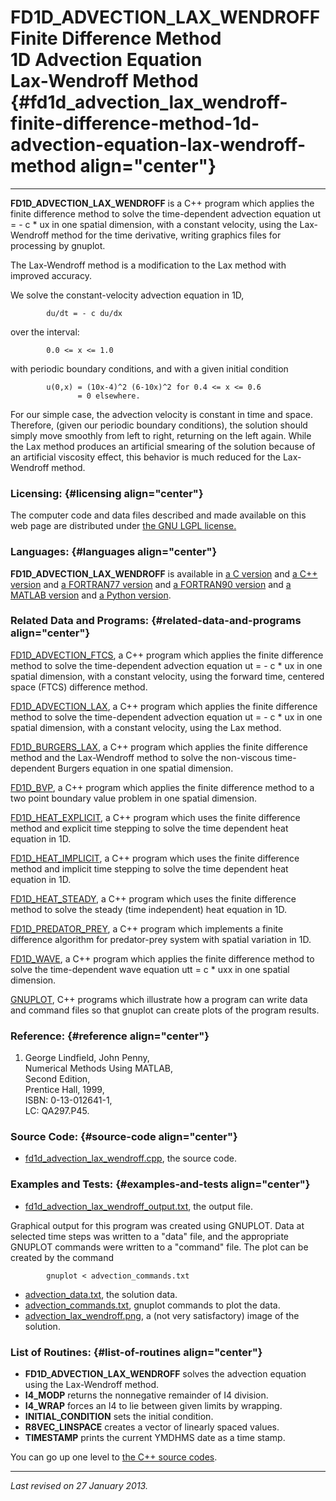 FD1D\_ADVECTION\_LAX\_WENDROFF\
Finite Difference Method\
1D Advection Equation\
Lax-Wendroff Method {#fd1d_advection_lax_wendroff-finite-difference-method-1d-advection-equation-lax-wendroff-method align="center"}
===============================

------------------------------------------------------------------------

**FD1D\_ADVECTION\_LAX\_WENDROFF** is a C++ program which applies the
finite difference method to solve the time-dependent advection equation
ut = - c \* ux in one spatial dimension, with a constant velocity, using
the Lax-Wendroff method for the time derivative, writing graphics files
for processing by gnuplot.

The Lax-Wendroff method is a modification to the Lax method with
improved accuracy.

We solve the constant-velocity advection equation in 1D,

            du/dt = - c du/dx
          

over the interval:

            0.0 <= x <= 1.0
          

with periodic boundary conditions, and with a given initial condition

            u(0,x) = (10x-4)^2 (6-10x)^2 for 0.4 <= x <= 0.6
                   = 0 elsewhere.
          

For our simple case, the advection velocity is constant in time and
space. Therefore, (given our periodic boundary conditions), the solution
should simply move smoothly from left to right, returning on the left
again. While the Lax method produces an artificial smearing of the
solution because of an artificial viscosity effect, this behavior is
much reduced for the Lax-Wendroff method.

### Licensing: {#licensing align="center"}

The computer code and data files described and made available on this
web page are distributed under [the GNU LGPL
license.](../../txt/gnu_lgpl.txt)

### Languages: {#languages align="center"}

**FD1D\_ADVECTION\_LAX\_WENDROFF** is available in [a C
version](../../c_src/fd1d_advection_lax_wendroff/fd1d_advection_lax_wendroff.md)
and [a C++
version](../../master/fd1d_advection_lax_wendroff/fd1d_advection_lax_wendroff.md)
and [a FORTRAN77
version](../../f77_src/fd1d_advection_lax_wendroff/fd1d_advection_lax_wendroff.md)
and [a FORTRAN90
version](../../f_src/fd1d_advection_lax_wendroff/fd1d_advection_lax_wendroff.md)
and [a MATLAB
version](../../m_src/fd1d_advection_lax_wendroff/fd1d_advection_lax_wendroff.md)
and [a Python
version](../../py_src/fd1d_advection_lax_wendroff/fd1d_advection_lax_wendroff.md).

### Related Data and Programs: {#related-data-and-programs align="center"}

[FD1D\_ADVECTION\_FTCS](../../master/fd1d_advection_ftcs/fd1d_advection_ftcs.md),
a C++ program which applies the finite difference method to solve the
time-dependent advection equation ut = - c \* ux in one spatial
dimension, with a constant velocity, using the forward time, centered
space (FTCS) difference method.

[FD1D\_ADVECTION\_LAX](../../master/fd1d_advection_lax/fd1d_advection_lax.md),
a C++ program which applies the finite difference method to solve the
time-dependent advection equation ut = - c \* ux in one spatial
dimension, with a constant velocity, using the Lax method.

[FD1D\_BURGERS\_LAX](../../master/fd1d_burgers_lax/fd1d_burgers_lax.md),
a C++ program which applies the finite difference method and the
Lax-Wendroff method to solve the non-viscous time-dependent Burgers
equation in one spatial dimension.

[FD1D\_BVP](../../master/fd1d_bvp/fd1d_bvp.md), a C++ program which
applies the finite difference method to a two point boundary value
problem in one spatial dimension.

[FD1D\_HEAT\_EXPLICIT](../../master/fd1d_heat_explicit/fd1d_heat_explicit.md),
a C++ program which uses the finite difference method and explicit time
stepping to solve the time dependent heat equation in 1D.

[FD1D\_HEAT\_IMPLICIT](../../master/fd1d_heat_implicit/fd1d_heat_implicit.md),
a C++ program which uses the finite difference method and implicit time
stepping to solve the time dependent heat equation in 1D.

[FD1D\_HEAT\_STEADY](../../master/fd1d_heat_steady/fd1d_heat_steady.md),
a C++ program which uses the finite difference method to solve the
steady (time independent) heat equation in 1D.

[FD1D\_PREDATOR\_PREY](../../master/fd1d_predator_prey/fd1d_predator_prey.md),
a C++ program which implements a finite difference algorithm for
predator-prey system with spatial variation in 1D.

[FD1D\_WAVE](../../master/fd1d_wave/fd1d_wave.md), a C++ program
which applies the finite difference method to solve the time-dependent
wave equation utt = c \* uxx in one spatial dimension.

[GNUPLOT](../../master/gnuplot/gnuplot.md), C++ programs which
illustrate how a program can write data and command files so that
gnuplot can create plots of the program results.

### Reference: {#reference align="center"}

1.  George Lindfield, John Penny,\
    Numerical Methods Using MATLAB,\
    Second Edition,\
    Prentice Hall, 1999,\
    ISBN: 0-13-012641-1,\
    LC: QA297.P45.

### Source Code: {#source-code align="center"}

-   [fd1d\_advection\_lax\_wendroff.cpp](fd1d_advection_lax_wendroff.cpp),
    the source code.

### Examples and Tests: {#examples-and-tests align="center"}

-   [fd1d\_advection\_lax\_wendroff\_output.txt](fd1d_advection_lax_wendroff_output.txt),
    the output file.

Graphical output for this program was created using GNUPLOT. Data at
selected time steps was written to a "data" file, and the appropriate
GNUPLOT commands were written to a "command" file. The plot can be
created by the command

            gnuplot < advection_commands.txt
          

-   [advection\_data.txt](advection_data.txt), the solution data.
-   [advection\_commands.txt](advection_commands.txt), gnuplot commands
    to plot the data.
-   [advection\_lax\_wendroff.png](advection_lax_wendroff.png), a (not
    very satisfactory) image of the solution.

### List of Routines: {#list-of-routines align="center"}

-   **FD1D\_ADVECTION\_LAX\_WENDROFF** solves the advection equation
    using the Lax-Wendroff method.
-   **I4\_MODP** returns the nonnegative remainder of I4 division.
-   **I4\_WRAP** forces an I4 to lie between given limits by wrapping.
-   **INITIAL\_CONDITION** sets the initial condition.
-   **R8VEC\_LINSPACE** creates a vector of linearly spaced values.
-   **TIMESTAMP** prints the current YMDHMS date as a time stamp.

You can go up one level to [the C++ source codes](../cpp_src.md).

------------------------------------------------------------------------

*Last revised on 27 January 2013.*
